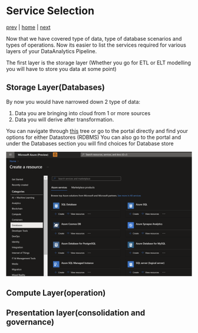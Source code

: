 # Service Selection

[prev](./dataoperations.md) | [home](./introduction.md)  | [next](./QnA.md)

Now that we have covered type of data, type of database scenarios and types of operations. Now its easier to list the services required for various layers of your DataAnalytics Pipeline.

The first layer is the storage layer (Whether you go for ETL or ELT modelling you will have to store you data at some point)

## Storage Layer(Databases)

By now you would have narrowed down 2 type of data:

1. Data you are bringing into cloud from 1 or more sources
2. Data you will derive after transformation.

You can navigate through [this](https://learn.microsoft.com/azure/architecture/guide/technology-choices/data-store-decision-tree) tree  or go to the portal directly and find your options for either
Datastores (RDBMS)
You can also go to the portal and under the Databases section you will find choices for Database store

![Azure Portal Database Section](/images/PortalDatabase.png)

## Compute Layer(operation)


## Presentation layer(consolidation and governance)